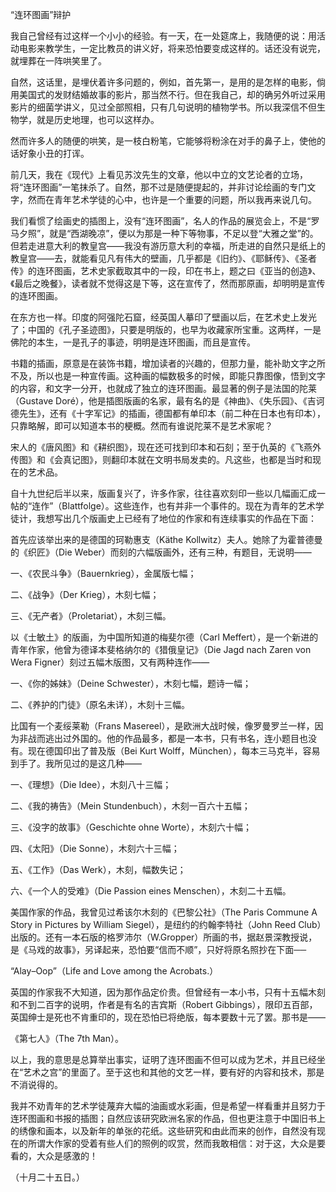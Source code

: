 “连环图画”辩护

  

我自己曾经有过这样一个小小的经验。有一天，在一处筵席上，我随便的说：用活动电影来教学生，一定比教员的讲义好，将来恐怕要变成这样的。话还没有说完，就埋葬在一阵哄笑里了。

自然，这话里，是埋伏着许多问题的，例如，首先第一，是用的是怎样的电影，倘用美国式的发财结婚故事的影片，那当然不行。但在我自己，却的确另外听过采用影片的细菌学讲义，见过全部照相，只有几句说明的植物学书。所以我深信不但生物学，就是历史地理，也可以这样办。

然而许多人的随便的哄笑，是一枝白粉笔，它能够将粉涂在对手的鼻子上，使他的话好象小丑的打诨。

前几天，我在《现代》上看见苏汶先生的文章，他以中立的文艺论者的立场，将“连环图画”一笔抹杀了。自然，那不过是随便提起的，并非讨论绘画的专门文字，然而在青年艺术学徒的心中，也许是一个重要的问题，所以我再来说几句。

我们看惯了绘画史的插图上，没有“连环图画”，名人的作品的展览会上，不是“罗马夕照”，就是“西湖晚凉”，便以为那是一种下等物事，不足以登“大雅之堂”的。但若走进意大利的教皇宫——我没有游历意大利的幸福，所走进的自然只是纸上的教皇宫——去，就能看见凡有伟大的壁画，几乎都是《旧约》、《耶稣传》、《圣者传》的连环图画，艺术史家截取其中的一段，印在书上，题之曰《亚当的创造》、《最后之晚餐》，读者就不觉得这是下等，这在宣传了，然而那原画，却明明是宣传的连环图画。

在东方也一样。印度的阿强陀石窟，经英国人摹印了壁画以后，在艺术史上发光了；中国的《孔子圣迹图》，只要是明版的，也早为收藏家所宝重。这两样，一是佛陀的本生，一是孔子的事迹，明明是连环图画，而且是宣传。

书籍的插画，原意是在装饰书籍，增加读者的兴趣的，但那力量，能补助文字之所不及，所以也是一种宣传画。这种画的幅数极多的时候，即能只靠图像，悟到文字的内容，和文字一分开，也就成了独立的连环图画。最显著的例子是法国的陀莱（Gustave Doré），他是插图版画的名家，最有名的是《神曲》、《失乐园》、《吉诃德先生》，还有《十字军记》的插画，德国都有单印本（前二种在日本也有印本），只靠略解，即可以知道本书的梗概。然而有谁说陀莱不是艺术家呢？

宋人的《唐风图》和《耕织图》，现在还可找到印本和石刻；至于仇英的《飞燕外传图》和《会真记图》，则翻印本就在文明书局发卖的。凡这些，也都是当时和现在的艺术品。

自十九世纪后半以来，版画复兴了，许多作家，往往喜欢刻印一些以几幅画汇成一帖的“连作”（Blattfolge）。这些连作，也有并非一个事件的。现在为青年的艺术学徒计，我想写出几个版画史上已经有了地位的作家和有连续事实的作品在下面：

首先应该举出来的是德国的珂勒惠支（Käthe Kollwitz）夫人。她除了为霍普德曼的《织匠》（Die Weber）而刻的六幅版画外，还有三种，有题目，无说明——

一、《农民斗争》（Bauernkrieg），金属版七幅；

二、《战争》（Der Krieg），木刻七幅；

三、《无产者》（Proletariat），木刻三幅。

以《士敏土》的版画，为中国所知道的梅斐尔德（Carl Meffert），是一个新进的青年作家，他曾为德译本斐格纳尔的《猎俄皇记》（Die Jagd nach Zaren von Wera Figner）刻过五幅木版图，又有两种连作——

一、《你的姊妹》（Deine Schwester），木刻七幅，题诗一幅；

二、《养护的门徒》（原名未详），木刻十三幅。

比国有一个麦绥莱勒（Frans Masereel），是欧洲大战时候，像罗曼罗兰一样，因为非战而逃出过外国的。他的作品最多，都是一本书，只有书名，连小题目也没有。现在德国印出了普及版（Bei Kurt Wolff，München），每本三马克半，容易到手了。我所见过的是这几种——

一、《理想》（Die Idee），木刻八十三幅；

二、《我的祷告》（Mein Stundenbuch），木刻一百六十五幅；

三、《没字的故事》（Geschichte ohne Worte），木刻六十幅；

四、《太阳》（Die Sonne），木刻六十三幅；

五、《工作》（Das Werk），木刻，幅数失记；

六、《一个人的受难》（Die Passion eines Menschen），木刻二十五幅。

美国作家的作品，我曾见过希该尔木刻的《巴黎公社》（The Paris Commune A Story in Pictures by William Siegel），是纽约的约翰李特社（John Reed Club）出版的。还有一本石版的格罗沛尔（W.Gropper）所画的书，据赵景深教授说，是《马戏的故事》，另译起来，恐怕要“信而不顺”，只好将原名照抄在下面──

“Alay–Oop”（Life and Love among the Acrobats.）

英国的作家我不大知道，因为那作品定价贵。但曾经有一本小书，只有十五幅木刻和不到二百字的说明，作者是有名的吉宾斯（Robert Gibbings），限印五百部，英国绅士是死也不肯重印的，现在恐怕已将绝版，每本要数十元了罢。那书是——

《第七人》（The 7th Man）。

以上，我的意思是总算举出事实，证明了连环图画不但可以成为艺术，并且已经坐在“艺术之宫”的里面了。至于这也和其他的文艺一样，要有好的内容和技术，那是不消说得的。

我并不劝青年的艺术学徒蔑弃大幅的油画或水彩画，但是希望一样看重并且努力于连环图画和书报的插图；自然应该研究欧洲名家的作品，但也更注意于中国旧书上的绣像和画本，以及新年的单张的花纸。这些研究和由此而来的创作，自然没有现在的所谓大作家的受着有些人们的照例的叹赏，然而我敢相信：对于这，大众是要看的，大众是感激的！

  

（十月二十五日。）